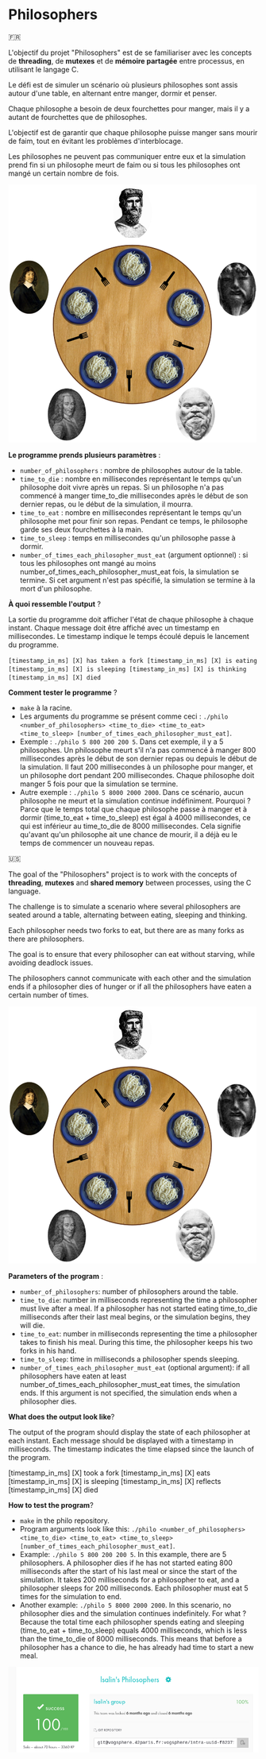 # Philosophers

🇫🇷

L'objectif du projet "Philosophers" est de se familiariser avec les concepts de __threading__, de __mutexes__ et de __mémoire partagée__ entre processus, en utilisant le langage C.

Le défi est de simuler un scénario où plusieurs philosophes sont assis autour d'une table, en alternant entre manger, dormir et penser.

Chaque philosophe a besoin de deux fourchettes pour manger, mais il y a autant de fourchettes que de philosophes.

L'objectif est de garantir que chaque philosophe puisse manger sans mourir de faim, tout en évitant les problèmes d'interblocage.

Les philosophes ne peuvent pas communiquer entre eux et la simulation prend fin si un philosophe meurt de faim ou si tous les philosophes ont mangé un certain nombre de fois.

<img src="/dining_philosophers_problem.png" width="500">

__Le programme prends plusieurs paramètres__ :

* `number_of_philosophers` : nombre de philosophes autour de la table.
* `time_to_die` : nombre en millisecondes représentant le temps qu'un philosophe doit vivre après un repas. Si un philosophe n'a pas commencé à manger time_to_die millisecondes après le début de son dernier repas, ou le début de la simulation, il mourra.
* `time_to_eat` : nombre en millisecondes représentant le temps qu'un philosophe met pour finir son repas. Pendant ce temps, le philosophe garde ses deux fourchettes à la main.
* `time_to_sleep` : temps en millisecondes qu'un philosophe passe à dormir.
* `number_of_times_each_philosopher_must_eat` (argument optionnel) : si tous les philosophes ont mangé au moins number_of_times_each_philosopher_must_eat fois, la simulation se termine. Si cet argument n'est pas spécifié, la simulation se termine à la mort d'un philosophe.

__À quoi ressemble l'output__ ?

La sortie du programme doit afficher l'état de chaque philosophe à chaque instant. Chaque message doit être affiché avec un timestamp en millisecondes. Le timestamp indique le temps écoulé depuis le lancement du programme.

`[timestamp_in_ms] [X] has taken a fork
[timestamp_in_ms] [X] is eating
[timestamp_in_ms] [X] is sleeping
[timestamp_in_ms] [X] is thinking
[timestamp_in_ms] [X] died`

__Comment tester le programme__ ?

* `make` à la racine.
* Les arguments du programme se présent comme ceci : `./philo <number_of_philosophers> <time_to_die> <time_to_eat> <time_to_sleep> [number_of_times_each_philosopher_must_eat]`.
* Exemple : `./philo 5 800 200 200 5`. Dans cet exemple, il y a 5 philosophes. Un philosophe meurt s'il n'a pas commencé à manger 800 millisecondes après le début de son dernier repas ou depuis le début de la simulation. Il faut 200 millisecondes à un philosophe pour manger, et un philosophe dort pendant 200 millisecondes. Chaque philosophe doit manger 5 fois pour que la simulation se termine.
* Autre exemple : `./philo 5 8000 2000 2000`. Dans ce scénario, aucun philosophe ne meurt et la simulation continue indéfiniment. Pourquoi ? Parce que le temps total que chaque philosophe passe à manger et à dormir (time_to_eat + time_to_sleep) est égal à 4000 millisecondes, ce qui est inférieur au time_to_die de 8000 millisecondes. Cela signifie qu'avant qu'un philosophe ait une chance de mourir, il a déjà eu le temps de commencer un nouveau repas.

🇺🇸

The goal of the "Philosophers" project is to work with the concepts of __threading__, __mutexes__ and __shared memory__ between processes, using the C language.

The challenge is to simulate a scenario where several philosophers are seated around a table, alternating between eating, sleeping and thinking.

Each philosopher needs two forks to eat, but there are as many forks as there are philosophers.

The goal is to ensure that every philosopher can eat without starving, while avoiding deadlock issues.

The philosophers cannot communicate with each other and the simulation ends if a philosopher dies of hunger or if all the philosophers have eaten a certain number of times.

<img src="/dining_philosophers_problem.png" width="500">

__Parameters of the program__ :

* `number_of_philosophers`: number of philosophers around the table.
* `time_to_die`: number in milliseconds representing the time a philosopher must live after a meal. If a philosopher has not started eating time_to_die milliseconds after their last meal begins, or the simulation begins, they will die.
* `time_to_eat`: number in milliseconds representing the time a philosopher takes to finish his meal. During this time, the philosopher keeps his two forks in his hand.
* `time_to_sleep`: time in milliseconds a philosopher spends sleeping.
* `number_of_times_each_philosopher_must_eat` (optional argument): if all philosophers have eaten at least number_of_times_each_philosopher_must_eat times, the simulation ends. If this argument is not specified, the simulation ends when a philosopher dies.

__What does the output look like__?

The output of the program should display the state of each philosopher at each instant. Each message should be displayed with a timestamp in milliseconds. The timestamp indicates the time elapsed since the launch of the program.

[timestamp_in_ms] [X] took a fork
[timestamp_in_ms] [X] eats
[timestamp_in_ms] [X] is sleeping
[timestamp_in_ms] [X] reflects
[timestamp_in_ms] [X] died

__How to test the program__?

* `make` in the philo repository.
* Program arguments look like this: `./philo <number_of_philosophers> <time_to_die> <time_to_eat> <time_to_sleep> [number_of_times_each_philosopher_must_eat]`.
* Example: `./philo 5 800 200 200 5`. In this example, there are 5 philosophers. A philosopher dies if he has not started eating 800 milliseconds after the start of his last meal or since the start of the simulation. It takes 200 milliseconds for a philosopher to eat, and a philosopher sleeps for 200 milliseconds. Each philosopher must eat 5 times for the simulation to end.
* Another example: `./philo 5 8000 2000 2000`. In this scenario, no philosopher dies and the simulation continues indefinitely. For what ? Because the total time each philosopher spends eating and sleeping (time_to_eat + time_to_sleep) equals 4000 milliseconds, which is less than the time_to_die of 8000 milliseconds. This means that before a philosopher has a chance to die, he has already had time to start a new meal.

![Rating](rating.png)
